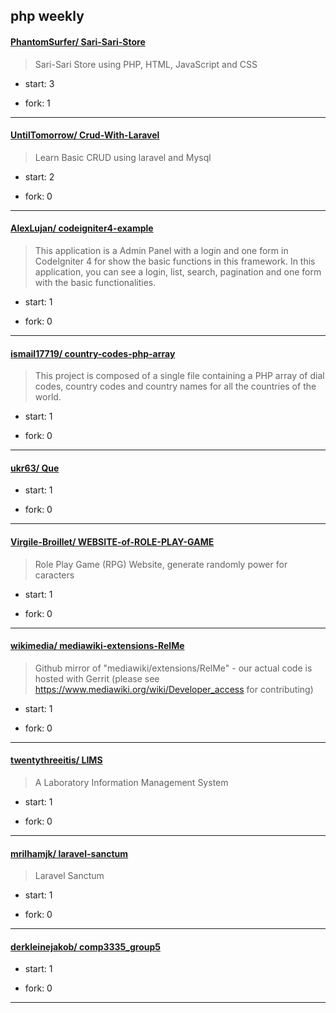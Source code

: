 ## php weekly

#### [PhantomSurfer/ Sari-Sari-Store](https://github.com/PhantomSurfer/Sari-Sari-Store)
>  Sari-Sari Store using PHP, HTML, JavaScript and CSS
+ start: 3
+ fork: 1
---
#### [UntilTomorrow/ Crud-With-Laravel](https://github.com/UntilTomorrow/Crud-With-Laravel)
>  Learn Basic CRUD using laravel and Mysql
+ start: 2
+ fork: 0
---
#### [AlexLujan/ codeigniter4-example](https://github.com/AlexLujan/codeigniter4-example)
>  This application is a Admin Panel with a login and one form in CodeIgniter 4 for show the basic functions in this framework. In this application, you can see a login, list, search, pagination and one form with the basic functionalities.
+ start: 1
+ fork: 0
---
#### [ismail17719/ country-codes-php-array](https://github.com/ismail17719/country-codes-php-array)
>  This project is composed of a single file containing a PHP array of dial codes, country codes and country names for all the countries of the world.
+ start: 1
+ fork: 0
---
#### [ukr63/ Que](https://github.com/ukr63/Que)
>  
+ start: 1
+ fork: 0
---
#### [Virgile-Broillet/ WEBSITE-of-ROLE-PLAY-GAME](https://github.com/Virgile-Broillet/WEBSITE-of-ROLE-PLAY-GAME)
>  Role Play Game (RPG) Website, generate randomly power for caracters
+ start: 1
+ fork: 0
---
#### [wikimedia/ mediawiki-extensions-RelMe](https://github.com/wikimedia/mediawiki-extensions-RelMe)
>  Github mirror of "mediawiki/extensions/RelMe" - our actual code is hosted with Gerrit (please see https://www.mediawiki.org/wiki/Developer_access for contributing)
+ start: 1
+ fork: 0
---
#### [twentythreeitis/ LIMS](https://github.com/twentythreeitis/LIMS)
>  A Laboratory Information Management System
+ start: 1
+ fork: 0
---
#### [mrilhamjk/ laravel-sanctum](https://github.com/mrilhamjk/laravel-sanctum)
>  Laravel Sanctum
+ start: 1
+ fork: 0
---
#### [derkleinejakob/ comp3335_group5](https://github.com/derkleinejakob/comp3335_group5)
>  
+ start: 1
+ fork: 0
---